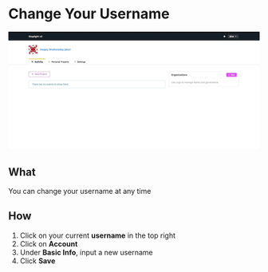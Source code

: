 # Change Your Username 

![](../../assets/gifs/account-info.gif)

## What 
You can change your username at any time 

## How 
1. Click on your current **username** in the top right 
2. Click on **Account** 
3. Under **Basic Info**, input a new username 
4. Click **Save** 
